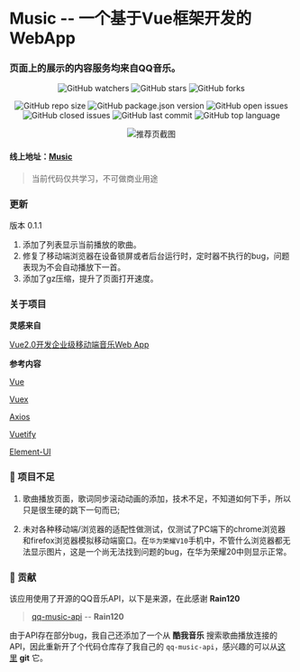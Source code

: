 # Music -- 一个基于Vue框架开发的WebApp
### 页面上的展示的内容服务均来自QQ音乐。
<div align="center">

![GitHub watchers](https://img.shields.io/github/watchers/hjiachuang/Music?style=social) ![GitHub stars](https://img.shields.io/github/stars/hjiachuang/Music?style=social) ![GitHub forks](https://img.shields.io/github/forks/hjiachuang/Music?style=social)

![GitHub repo size](https://img.shields.io/github/repo-size/hjiachuang/Music?style=flat-square) ![GitHub package.json version](https://img.shields.io/github/package-json/v/hjiachuang/Music?style=flat-square) ![GitHub open issues](https://img.shields.io/github/issues/hjiachuang/Music?style=flat-square) ![GitHub closed issues](https://img.shields.io/github/issues-closed/hjiachuang/Music) ![GitHub last commit](https://img.shields.io/github/last-commit/hjiachuang/Music?style=flat-square) ![GitHub top language](https://img.shields.io/github/languages/top/hjiachuang/Music?style=flat-square)

![推荐页截图](https://api.aidioute.cn/resource/music_demo/images/recommend.png)
</div>

#### 线上地址：[Music](http://music.aidioute.cn)
> 当前代码仅共学习，不可做商业用途

### 更新
版本 0.1.1
1. 添加了列表显示当前播放的歌曲。
2. 修复了移动端浏览器在设备锁屏或者后台运行时，定时器不执行的bug，问题表现为不会自动播放下一首。
3. 添加了gz压缩，提升了页面打开速度。

### 关于项目

**灵感来自**

[Vue2.0开发企业级移动端音乐Web App](https://coding.imooc.com/class/107.html)

**参考内容**

[Vue](https://cn.vuejs.org/)

[Vuex](https://vuex.vuejs.org/zh/)

[Axios](https://github.com/axios/axios)

[Vuetify](https://vuetifyjs.com/zh-Hans/)

[Element-UI](https://element.eleme.cn/#/zh-CN)

### 📝 项目不足

1. 歌曲播放页面，歌词同步滚动动画的添加，技术不足，不知道如何下手，所以只是很生硬的跳下一句而已;

2. 未对各种移动端/浏览器的适配性做测试，仅测试了PC端下的chrome浏览器和firefox浏览器模拟移动端窗口。在```华为荣耀V10```手机中，不管什么浏览器都无法显示图片，这是一个尚无法找到问题的bug，在华为荣耀20中则显示正常。

### 🤝 贡献
该应用使用了开源的QQ音乐API，以下是来源，在此感谢 **Rain120**

> [qq-music-api](https://github.com/Rain120/qq-music-api)  --  **Rain120**

由于API存在部分bug，我自己还添加了一个从 **酷我音乐** 搜索歌曲播放连接的API，因此重新开了个代码仓库存了我自己的 ```qq-music-api```，感兴趣的可以从[这里](https://github.com/hjiachuang/qq-music-api) **git** 它。
